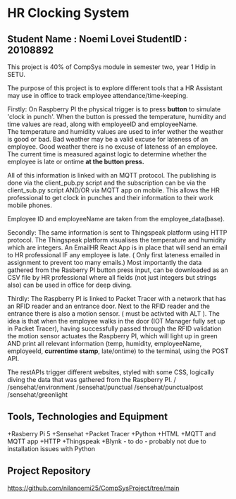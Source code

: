 # HR Clocking System

## Student Name : Noemi Lovei  StudentID : 20108892
This project is 40% of CompSys module in semester two, year 1 Hdip in SETU. 

The purpose of this project is to explore different tools that a HR Assistant may use in office to track employee attendance/time-keeping. 

Firstly: 
On Raspberry PI the physical trigger is to press **button** to simulate 'clock in punch'. 
When the button is pressed the temperature, humidity and time values are read, along with employeeID and employeeName.  
The temperature and humidity values are used to infer wether the weather is good or bad. 
Bad weather may be a valid excuse for lateness of an employee. 
Good weather there is no excuse of lateness of an employee. 
The current time is measured against logic to determine whether the employee is late or ontime **at the button press.**

All of this information is linked with an MQTT protocol. The publishing is done via the client_pub.py script and the subscription can be via the client_sub.py script AND/OR via MQTT app on mobile. 
This allows the HR professional to get clock in punches and their information to their work mobile phones. 

Employee ID and employeeName are taken from the employee_data(base). 

Secondly: 
The same information is sent to Thingspeak platform using HTTP protocol. 
The Thingspeak platform visualises the temperature and humidity which are integers.
An EmailHR React App is in place that will send an email to HR professional IF any employee is late. ( Only first lateness emailed in assignment to prevent too many emails.)
Most importantly the data gathered from the Rasberry PI button press input, can be downloaded as an CSV file by HR professional where all fields (not just integers but strings also) can be used in office for deep diving.  

Thirdly: 
The Raspberry PI is linked to Packet Tracer with a network that has an RFID reader and an entrance door. 
Next to the RFID reader and the entrance there is also a motion sensor. ( must be activted with ALT ).
The idea is that when the employee walks in the door (IOT Manager fully set up in Packet Tracer), having successfully passed through the RFID validation the motion sensor actuates the Raspberry PI, which will light up in green AND print all relevant information (temp, humidity, employeeName, employeeId, **currentime stamp**, late/ontime) to the terminal, using the POST API. 

The restAPIs trigger different websites, styled with some CSS, logically diving the data that was gathered from the Raspberry PI.
/
/sensehat/environment
/sensehat/punctual
/sensehat/punctualpost
/sensehat/greenlight



## Tools, Technologies and Equipment
+Rasberry Pi 5
+Sensehat
+Packet Tracer
+Python 
+HTML 
+MQTT and MQTT app 
+HTTP
+Thingspeak 
+Blynk - to do - probably not due to installation issues with Python 

## Project Repository
https://github.com/nilanoemi25/CompSysProject/tree/main 


